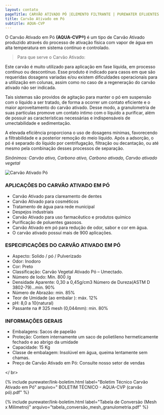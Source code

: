 ```yaml
---
layout: contato
pageTitle: CARVÃO ATIVADO PÓ |ELEMENTO FILTRANTE | PUREWATER EFLUENTES
title: Carvão Ativado em Pó
subtitle: AQUA-CVP
---
```


O Carvão Ativado em Pó **(AQUA-CVP®)** é um tipo de Carvão Ativado produzido através do processo de ativação física com vapor de água em alta temperatura em sistema contínuo e controlado.

> Para que serve o Carvão Ativado:

Este carvão é muito utilizado para aplicação em fase líquida, em processo contínuo ou descontínuo. Esse produto é indicado para casos em que são requeridas dosagens variadas e/ou existem dificuldades operacionais para a utilização em colunas, assim como no caso de a regeneração do carvão ativado não ser indicada.

Tais sistemas são providos de agitação para manter o pó em suspensão com o líquido a ser tratado, de forma a ocorrer um contato eficiente e o maior aproveitamento do carvão ativado. Desse modo, a granulometria de suas partículas promove um contato íntimo com o líquido a purificar, além de possuir as características necessárias e indispensáveis de umectabilidade e sedimentação.

A elevada eficiência proporciona o uso de dosagens mínimas, favorecendo a filtrabilidade e a posterior remoção do meio líquido. Após a adsorção, o pó é separado do líquido por centrifugação, filtração ou decantação, ou até mesmo pela combinação desses processos de separação.


*Sinônimos: Carvão ativo, Carbono ativo, Carbono ativado, Carvão ativado vegetal*

 <img class="img-responsive pull-right" style="max-width: 35%;" src="../../website/images/carvao ativado pulverizado.jpg" alt="Carvão Ativado Pó">
 
>
### **APLICAÇÕES DO CARVÃO ATIVADO EM PÓ**

- Carvão Ativado para clareamento de dentes
- Carvão Ativado para cosméticos
- Tratamento de água para rede municipal
- Despejos industriais
- Carvão Ativado para uso farmacêutico e produtos químico
- Purificação de poluentes gasosos.
- Carvão Ativado em pó para redução de odor, sabor e cor em água.
- O carvão ativado possuí mais de 900 aplicações.

### **ESPECIFICAÇÕES DO CARVÃO ATIVADO EM PÓ**

- Aspecto: Solido / pó / Pulverizado
- Odor: Inodoro
- Cor: Preto
- Classificação: Carvão Vegetal Ativado Pó – Umectado.
- Número de Iodo: Min. 800 /g
- Densidade Aparente: 0,30 a 0,45g/cm3 Número de Dureza(ASTM D 3802-79)...min. 90% 
- Número de Abrazão: min. 85%
- Teor de Umidade (ao embalar ): máx. 12% 
- pH: 8,0  a 10(natural)
- Passante na # 325 mesh (0,044mm): min. 80%

### **INFORMAÇÕES GERAIS**

+ Embalagens: Sacos de papelão
+ Proteção: Contem internamente um saco de polietileno hermeticamente fechado e ao abrigo da umidade
+ Capacidade: 15 Kg 
+ Classe de embalagem: Insolúvel em água, queima lentamente sem  chamas.
+ Preço de Carvão Ativado em Pó: Consulte nosso setor de vendas

</ br>
>
>
{% include purewater/link-boletim.html 
   label="Boletim Técnico Carvão Ativado em Pó" 
   arquivo=" BOLETIM TÉCNICO - AQUA-CVP (carvão pó).pdf" %}
>
>
{% include purewater/link-boletim.html 
   label="Tabela de Conversão (Mesh x Milimetro)" 
   arquivo="tabela_conversão_mesh_granulometria.pdf" %}
>



